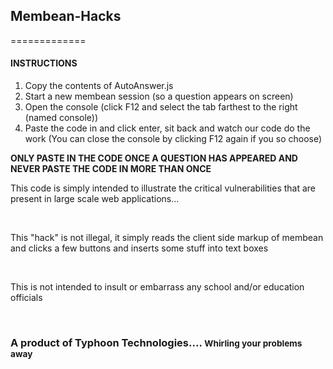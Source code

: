 <h2>Membean-Hacks</h2>

=============
<h4>INSTRUCTIONS</h4>
<p><ol><li>Copy the contents of AutoAnswer.js</li><li>Start a new membean session (so a question appears on screen)</li><li>Open the console (click F12 and select the tab farthest to the right (named console))</li><li>Paste the code in and click enter, sit back and watch our code do the work (You can close the console by clicking F12 again if you so choose)</li></ol></p>
<strong>ONLY PASTE IN THE CODE ONCE A QUESTION HAS APPEARED AND NEVER PASTE THE CODE IN MORE THAN ONCE</strong>
<br>
<p>This code is simply intended to illustrate the critical vulnerabilities that are present in large scale web applications...</p>

<br>

<p>This "hack" is not illegal, it simply reads the client side markup of membean and clicks a few buttons and inserts some stuff into text boxes</p>

<br>

<p>This is not intended to insult or embarrass any school and/or education officials</p>

<br>

<h3>A product of Typhoon Technologies.... <small>Whirling your problems away</small></h3>

<br>


